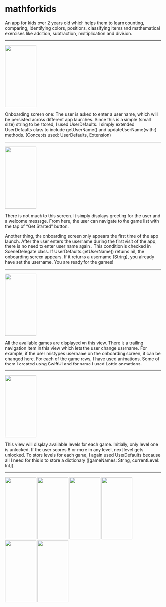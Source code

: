 # mathforkids

  An app for kids over 2 years old which helps them to learn counting, comparing, identifying colors, positions, classifying items and mathematical exercises like addition, subtraction, multiplication and division.
  
  <hr>

<image src="https://user-images.githubusercontent.com/38868680/87585982-d5fd2380-c6ad-11ea-96b1-d4b3cf650468.png" width=100 height=200>
  
  Onboarding screen one: The user is asked to enter a user name, which will be persisted across different app launches. Since this is a simple (small size) string to be stored, I used UserDefaults. I simply extended UserDefaults class to include getUserName() and updateUserName(with:) methods.
(Concepts used: UserDefaults, Extension)

  <hr>
 
  
<image src="https://user-images.githubusercontent.com/38868680/87585984-d8f81400-c6ad-11ea-8e8b-d35484013237.png" width=100 height=200>
  
  There is not much to this screen. It simply displays greeting for the user and a welcome message. From here, the user can navigate to the game list with the tap of “Get Started” button.

Another thing, the onboarding screen only appears the first time of the app launch. After the user enters the username during the first visit of the app, there is no need to enter user name again . This condition is checked in SceneDelegate class. If UserDefaults.getUserName() returns nil, the onboarding screen appears. If it returns a username (String), you already have set the username. You are ready for the games!

  <hr>

<image src="https://user-images.githubusercontent.com/38868680/87585995-dc8b9b00-c6ad-11ea-911d-624aaa023a90.png" width=100 height=200>
  
  All the available games are displayed on this view. There is a trailing navigation item in this view which lets the user change username. For example, if the user mistypes username on the onboarding screen, it can be changed here. For each of the game rows, I have used animations. Some of them I created using SwiftUI and for some I used Lottie animations.
  
  <hr>

<image src="https://user-images.githubusercontent.com/38868680/87585999-deedf500-c6ad-11ea-9feb-e5d16a9adcee.png" width=100 height=200>
  
  This view will display available levels for each game. Initially, only level one is unlocked. If the user scores 8 or more in any level, next level gets unlocked. To store levels for each game, I again used UserDefaults because all I need for this is to store a dictionary ([gameNames: String, currentLevel: Int]).
  
  
<hr>

<image src="https://user-images.githubusercontent.com/38868680/87586008-e31a1280-c6ad-11ea-9d29-f4cd335e2fc7.png" width=100 height=200> <image src="https://user-images.githubusercontent.com/38868680/87586013-e4e3d600-c6ad-11ea-986b-df590fe0fd79.png" width=100 height=200> <image src="https://user-images.githubusercontent.com/38868680/87586021-e90ff380-c6ad-11ea-9966-9e5993072c61.png" width=100 height=200> <image src="https://user-images.githubusercontent.com/38868680/87586034-ed3c1100-c6ad-11ea-916d-1720efdd3903.png" width=100 height=200> <image src="https://user-images.githubusercontent.com/38868680/87586039-ee6d3e00-c6ad-11ea-9315-eb5a5aa9d19e.png" width=100 height=200> <image src="https://user-images.githubusercontent.com/38868680/87586048-f0370180-c6ad-11ea-8a40-7b6bd2fdb961.png" width=100 height=200>
